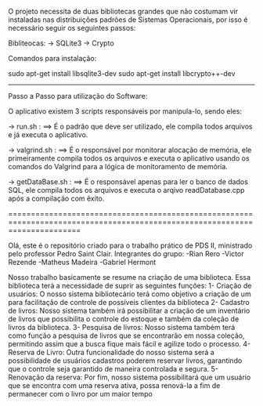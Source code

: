O projeto necessita de duas bibliotecas grandes que não costumam vir instaladas nas distribuições padrões de Sistemas Operacionais, por isso é necessário seguir os seguintes passos:

Bibliteocas:
-> SQLite3
-> Crypto

Comandos para instalação:

sudo apt-get install libsqlite3-dev
sudo apt-get install libcrypto++-dev

---

Passo a Passo para utilização do Software:

O aplicativo existem 3 scripts responsáveis por manipula-lo, sendo eles:

-> run.sh : ==> É o padrão que deve ser utilizado, ele compila todos arquivos e já executa o aplicativo.

-> valgrind.sh : ==> É o responsável por monitorar alocação de memória, ele primeiramente compila todos os arquivos e executa o aplicativo usando os comandos do Valgrind para a lógica de monitoramento de memória.

-> getDataBase.sh : ==> É o responsável apenas para ler o banco de dados SQL, ele compila todos os arquivos e executa o arqivo readDatabase.cpp após a compilação com êxito.

============================================================================================================================

Olá, este é o repositório criado para o trabalho prático de PDS II, ministrado pelo professor Pedro Saint Clair.
Integrantes do grupo:
-Rian Rero
-Victor Rezende
-Matheus Madeira
-Gabriel Hermont

Nosso trabalho basicamente se resume na criação de uma biblioteca. Essa biblioteca terá a necessidade de suprir as seguintes funções:
1- Criação de usuários: O nosso sistema bibliotecário terá como objetivo a criação de um para facilitação de controle de possíveis clientes da biblioteca
2- Cadastro de livros: Nosso sistema também irá possibilitar a criação de um inventário de livros que possibilita o controle do estoque e também da coleção de livros da biblioteca.
3- Pesquisa de livros: Nosso sistema também terá como função a pesquisa de livros que se encontrarão em nossa coleção, permitindo assim que a busca fique mais fácil e agilize todo o processo.
4- Reserva de Livro: Outra funcionalidade do nosso sistema será a possibilidade de usuários cadastros poderem reservar livros, garantindo que o controle seja garantido de maneira controlada e segura.
5- Renovação da reserva: Por fim, nosso sistema possibilitará que um usuário que se encontra com uma reserva ativa, possa renová-la a fim de permanecer com o livro por um maior tempo
